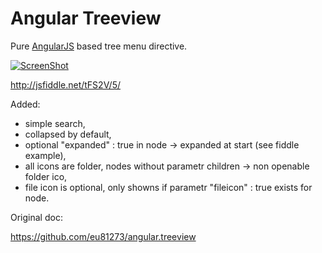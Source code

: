 Angular Treeview
================

Pure [AngularJS](http://www.angularjs.org) based tree menu directive.

[![ScreenShot](https://github.com/MarcinSzoldrowski/angular.treeview/raw/master/img/preview.png)](http://jsfiddle.net/tFS2V/5/)

http://jsfiddle.net/tFS2V/5/

Added:
- simple search,
- collapsed by default,
- optional "expanded" : true in node -> expanded at start (see fiddle example),
- all icons are folder, nodes without parametr children -> non openable folder ico,
- file icon is optional, only showns if parametr "fileicon" : true exists for node.

Original doc:

https://github.com/eu81273/angular.treeview
